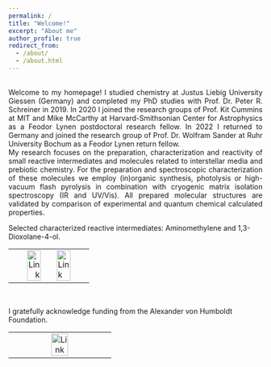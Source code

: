 ```yaml
---
permalink: /
title: "Welcome!"
excerpt: "About me"
author_profile: true
redirect_from: 
  - /about/
  - /about.html
---
```



<p style='text-align: justify;'> 
<br/>Welcome to my homepage! I studied chemistry at Justus Liebig University Giessen (Germany) and completed my PhD studies with Prof. Dr. Peter R. Schreiner in 2019. In 2020 I joined the research groups of Prof. Kit Cummins at MIT and Mike McCarthy at Harvard-Smithsonian Center for Astrophysics as a Feodor Lynen postdoctoral research fellow. In 2022 I returned to Germany and joined the research group of Prof. Dr. Wolfram Sander at Ruhr University Bochum as a Feodor Lynen return fellow.<br/>
My research focuses on the preparation, characterization and reactivity of small reactive intermediates and molecules related to interstellar media and prebiotic chemistry. 
For the preparation and spectroscopic characterization of these molecules we employ (in)organic synthesis, photolysis or high-vacuum flash pyrolysis in combination with cryogenic matrix isolation spectroscopy (IR and UV/Vis). 
All prepared molecular structures are validated by comparison of experimental and quantum chemical calculated properties. 
</p>


Selected characterized reactive intermediates: Aminomethylene and 1,3-Dioxolane-4-ol.<br/>


<style>
table, th, td {
  border: transparent;
}
</style>
<table>
  <tr>
    <td style="width:45%;" align="right" valign="middle"><a href="http://doi.org/10.1002/anie.201800679"><img src="https://AKEckhardt.github.io/images/ACIE.png" alt="Link" width="70%" height="auto%" align="middle"></a></td>
    <td style="width:10%;" align="center" valign="middle"></td>
	<td style="width:45%;" align="left" valign="middle"><a href="http://doi.org/10.1021/jacs.8b07480"><img src="https://AKEckhardt.github.io/images/JACS.png" alt="Link" width="70%" height="auto%" align="middle"></a></td>
  </tr>
</table><br/>


I gratefully acknowledge funding from the Alexander von Humboldt Foundation.<br/>


<table>
  <tr>
    <td style="width:33%;" align="center" valign="middle"></td>
    <td style="width:33%;" align="center" valign="middle"><a href="http://www.humboldt-foundation.de"><img src="https://AKEckhardt.github.io/images/Humboldt.png" alt="Link" width="80%" height="auto%" align="middle"></a></td>
    <td style="width:33%;" align="center" valign="middle"></td>
  </tr>
</table><br/><br/>



